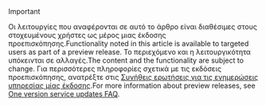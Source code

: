 > [!IMPORTANT]
> <span data-ttu-id="4c317-101">Οι λειτουργίες που αναφέρονται σε αυτό το άρθρο είναι διαθέσιμες στους στοχευμένους χρήστες ως μέρος μιας έκδοσης προεπισκόπησης.</span><span class="sxs-lookup"><span data-stu-id="4c317-101">Functionality noted in this article is available to targeted users as part of a preview release.</span></span> <span data-ttu-id="4c317-102">Το περιεχόμενο και η λειτουργικότητα υπόκεινται σε αλλαγές.</span><span class="sxs-lookup"><span data-stu-id="4c317-102">The content and the functionality are subject to change.</span></span> <span data-ttu-id="4c317-103">Για περισσότερες πληροφορίες σχετικά με τις εκδόσεις προεπισκόπησης, ανατρέξτε στις [Συνήθεις ερωτήσεις για τις ενημερώσεις υπηρεσίας μίας έκδοσης](https://docs.microsoft.com/dynamics365/unified-operations/fin-and-ops/get-started/one-version).</span><span class="sxs-lookup"><span data-stu-id="4c317-103">For more information about preview releases, see [One version service updates FAQ](https://docs.microsoft.com/dynamics365/unified-operations/fin-and-ops/get-started/one-version).</span></span>
